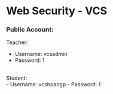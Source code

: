 # Web Security - VCS <br/>
### Public Account: <br/>
Teacher: <br/>
- Username: vcsadmin 
- Password: 1
<br/>
Student: <br/>
- Username: vcshoangp
- Password: 1
